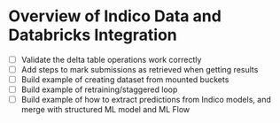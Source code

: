 # Overview of Indico Data and Databricks Integration

- [ ] Validate the delta table operations work correctly
- [ ] Add steps to mark submissions as retrieved when getting results
- [ ] Build example of creating dataset from mounted buckets
- [ ] Build example of retraining/staggered loop
- [ ] Build example of how to extract predictions from Indico models, and merge with structured ML model and ML Flow